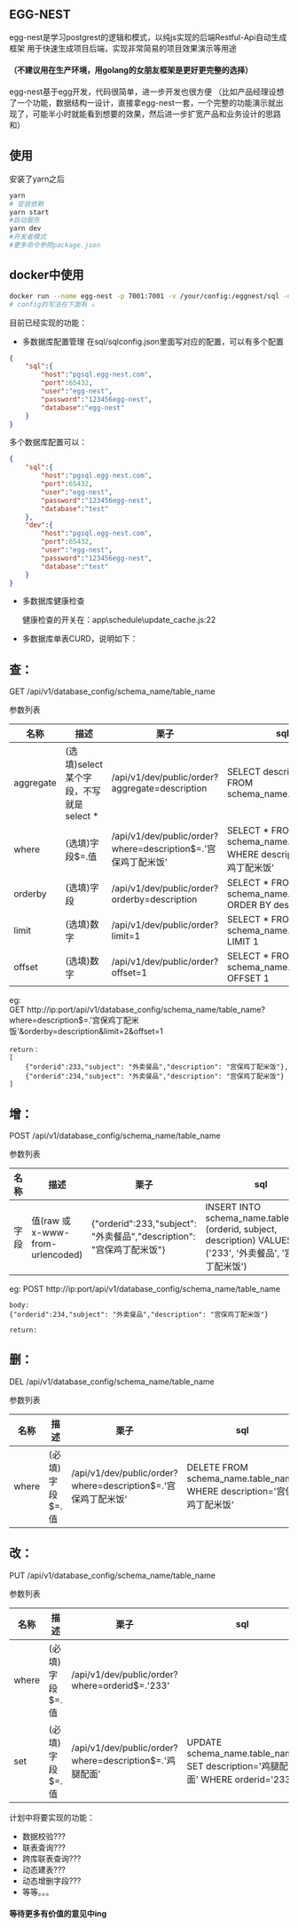 ## EGG-NEST

egg-nest是学习postgrest的逻辑和模式，以纯js实现的后端Restful-Api自动生成框架 用于快速生成项目后端，实现非常简易的项目效果演示等用途

#### （不建议用在生产环境，用golang的女朋友框架是更好更完整的选择）

egg-nest基于egg开发，代码很简单，进一步开发也很方便
（比如产品经理设想了一个功能，数据结构一设计，直接拿egg-nest一套，一个完整的功能演示就出现了，可能半小时就能看到想要的效果，然后进一步扩宽产品和业务设计的思路和）

## 使用
安装了yarn之后
```bash
yarn
# 安装依赖
yarn start
#启动服务
yarn dev
#开发者模式
#更多命令参照package.json
```

## docker中使用
```bash
docker run --name egg-nest -p 7001:7001 -v /your/config:/eggnest/sql -d loveward/egg-nest:latest
# config的写法在下面有 ↓
```

目前已经实现的功能：
+ 多数据库配置管理
    在sql/sqlconfig.json里面写对应的配置，可以有多个配置
```json
{
    "sql":{
        "host":"pgsql.egg-nest.com",
        "port":65432,
        "user":"egg-nest",
        "password":"123456egg-nest",
        "database":"egg-nest"
    }
}
```

多个数据库配置可以：
```json
{
    "sql":{
        "host":"pgsql.egg-nest.com",
        "port":65432,
        "user":"egg-nest",
        "password":"123456egg-nest",
        "database":"test"
    },
    "dev":{
        "host":"pgsql.egg-nest.com",
        "port":65432,
        "user":"egg-nest",
        "password":"123456egg-nest",
        "database":"test"
    }
}
```

+ 多数据库健康检查

    健康检查的开关在：app\schedule\update_cache.js:22 

    

+ 多数据库单表CURD，说明如下：



## 查：

GET /api/v1/database_config/schema_name/table_name

参数列表

| 名称      | 描述                                   | 栗子                                                         | sql                                                          |
| --------- | -------------------------------------- | ------------------------------------------------------------ | ------------------------------------------------------------ |
| aggregate | (选填)select某个字段，不写就是select * | /api/v1/dev/public/order?aggregate=description               | SELECT description FROM schema_name.table_name               |
| where     | (选填)字段$=.值                        | /api/v1/dev/public/order?where=description$=.'宫保鸡丁配⽶饭' | SELECT * FROM schema_name.table_name WHERE description='宫保鸡丁配⽶饭' |
| orderby   | (选填)字段                             | /api/v1/dev/public/order?orderby=description                 | SELECT * FROM schema_name.table_name ORDER BY description    |
| limit     | (选填)数字                             | /api/v1/dev/public/order?limit=1                             | SELECT * FROM schema_name.table_name LIMIT 1                 |
| offset    | (选填)数字                             | /api/v1/dev/public/order?offset=1                            | SELECT * FROM schema_name.table_name OFFSET 1                |

eg:  
    GET http://ip:port/api/v1/database_config/schema_name/table_name?where=description$=.'宫保鸡丁配⽶饭'&orderby=description&limit=2&offset=1

    return：
    [
        {"orderid":233,"subject": "外卖餐品","description": "宫保鸡丁配⽶饭"},
        {"orderid":234,"subject": "外卖餐品","description": "宫保鸡丁配⽶饭"}
    ]

## 增：

POST /api/v1/database_config/schema_name/table_name

参数列表


| 名称 | 描述                             | 栗子                                                         | sql                                                          |
| ---- | -------------------------------- | ------------------------------------------------------------ | ------------------------------------------------------------ |
| 字段 | 值(raw 或 x-www-from-urlencoded) | {"orderid":233,"subject": "外卖餐品","description": "宫保鸡丁配⽶饭"} | INSERT INTO schema_name.table_name (orderid, subject, description) VALUES ('233', '外卖餐品', '宫保鸡丁配⽶饭') |

eg:
    POST http://ip:port/api/v1/database_config/schema_name/table_name
    
    body:
    {"orderid":234,"subject": "外卖餐品","description": "宫保鸡丁配⽶饭"}

    return:

## 删：

DEL /api/v1/database_config/schema_name/table_name

参数列表


| 名称  | 描述            | 栗子                                                         | sql                                                          |
| ----- | --------------- | ------------------------------------------------------------ | ------------------------------------------------------------ |
| where | (必填)字段$=.值 | /api/v1/dev/public/order?where=description$=.'宫保鸡丁配⽶饭' | DELETE FROM schema_name.table_name WHERE description='宫保鸡丁配⽶饭' |



## 改：
PUT /api/v1/database_config/schema_name/table_name

参数列表

| 名称  | 描述            | 栗子                                                    | sql                                                          |
| ----- | --------------- | ------------------------------------------------------- | ------------------------------------------------------------ |
| where | (必填)字段$=.值 | /api/v1/dev/public/order?where=orderid$=.'233'          |                                                              |
| set   | (必填)字段$=.值 | /api/v1/dev/public/order?where=description$=.'鸡腿配面' | UPDATE schema_name.table_name SET description='鸡腿配面' WHERE orderid='233' |



计划中将要实现的功能：
+ 数据校验???
+ 联表查询???
+ 跨库联表查询???
+ 动态建表???
+ 动态增删字段???
+ 等等。。。

#### 等待更多有价值的意见中ing
